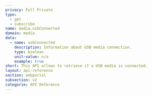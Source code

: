 ```yaml
---
privacy: Full Private
type:
  - get
  - subscribe
name: media.usbConnected
domain: media
data:
  - name: usbConnected
    description: Information about USB media connection.
    type: boolean
    unit-value: n/a
    example: true
short: This API allows to retrieve if a USB media is connected.
layout: api-reference
section: webportal
subsection: v2
categorie: API Reference
---
```


